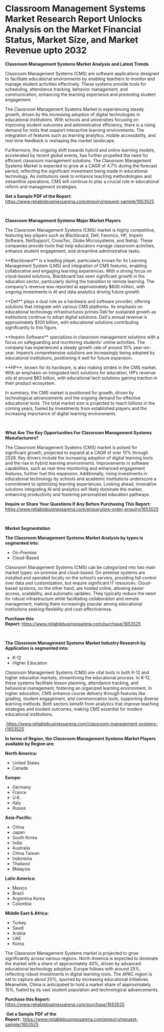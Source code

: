 <p><h1>Classroom Management Systems Market Research Report Unlocks Analysis on the Market Financial Status, Market Size, and Market Revenue upto 2032</h1></p><p><strong>Classroom Management Systems Market Analysis and Latest Trends</strong></p>
<p><p>Classroom Management Systems (CMS) are software applications designed to facilitate educational environments by enabling teachers to monitor and manage student activities effectively. These systems provide tools for scheduling, attendance tracking, behavior management, and communication, enhancing the learning experience and promoting student engagement. </p><p>The Classroom Management Systems Market is experiencing steady growth, driven by the increasing adoption of digital technologies in educational institutions. With schools and universities focusing on improving student outcomes and administrative efficiency, there is a rising demand for tools that support interactive learning environments. The integration of features such as learning analytics, mobile accessibility, and real-time feedback is reshaping the market landscape. </p><p>Furthermore, the ongoing shift towards hybrid and online learning models, accelerated by recent global events, has further propelled the need for efficient classroom management solutions. The Classroom Management Systems Market is expected to grow at a CAGR of 4.7% during the forecast period, reflecting the significant investment being made in educational technology. As institutions seek to enhance teaching methodologies and streamline operations, CMS will continue to play a crucial role in educational reform and management strategies.</p></p>
<p><strong>Get a Sample PDF of the Report:&nbsp;</strong> <a href="https://www.reliablebusinessarena.com/enquiry/request-sample/1653525?utm_campaign=3319&utm_medium=2&utm_source=Github&utm_content=ia&utm_term=16042025&utm_id=classroom-management-systems">https://www.reliablebusinessarena.com/enquiry/request-sample/1653525</a></p>
<p>&nbsp;</p>
<p><strong>Classroom Management Systems Major Market Players</strong></p>
<p><p>The Classroom Management Systems (CMS) market is highly competitive, featuring key players such as Blackboard, Dell, Faronics, HP, Impero Software, NetSupport, CrossTec, Globe Microsystems, and Netop. These companies provide tools that help educators manage classroom activities, enhance student engagement, and streamline administrative tasks.</p><p>**Blackboard** is a leading player, particularly known for its Learning Management System (LMS) and integration of CMS features, enabling collaborative and engaging learning experiences. With a strong focus on cloud-based solutions, Blackboard has seen significant growth in the education sector, particularly during the transition to remote learning. The company's revenue was reported at approximately $600 million, with ongoing investments in AI and data analytics driving future growth.</p><p>**Dell** plays a dual role as a hardware and software provider, offering solutions that integrate with various CMS platforms. Its emphasis on educational technology infrastructures primes Dell for sustained growth as institutions continue to adopt digital solutions. Dell's annual revenue is approximately $100 billion, with educational solutions contributing significantly to this figure.</p><p>**Impero Software** specializes in classroom management solutions with a focus on safeguarding and monitoring students' online activities. The company has experienced a steady growth rate of around 10% year-on-year. Impero’s comprehensive solutions are increasingly being adopted by educational institutions, positioning it well for future expansion.</p><p>**HP**, known for its hardware, is also making strides in the CMS market. With an emphasis on integrated tech solutions for education, HP’s revenue sits at around $63 billion, with educational tech solutions gaining traction in their product ecosystem.</p><p>In summary, the CMS market is positioned for growth, driven by technological advancements and the ongoing demand for effective educational tools. The total market size is projected to reach billions in the coming years, fueled by investments from established players and the increasing importance of digital learning environments.</p></p>
<p>&nbsp;</p>
<p><strong>What Are The Key Opportunities For Classroom Management Systems Manufacturers?</strong></p>
<p><p>The Classroom Management Systems (CMS) market is poised for significant growth, projected to expand at a CAGR of over 15% through 2028. Key drivers include the increasing adoption of digital learning tools and the rise in hybrid learning environments. Improvements in software capabilities, such as real-time monitoring and enhanced engagement features, further fuel this expansion. Additionally, rising investments in educational technology by schools and academic institutions underscore a commitment to optimizing learning experiences. Looking ahead, innovative solutions integrating AI and analytics will likely dominate the market, enhancing productivity and fostering personalized education pathways.</p></p>
<p><strong>Inquire or Share Your Questions If Any Before Purchasing This Report:</strong> <a href="https://www.reliablebusinessarena.com/enquiry/pre-order-enquiry/1653525?utm_campaign=3319&utm_medium=2&utm_source=Github&utm_content=ia&utm_term=16042025&utm_id=classroom-management-systems">https://www.reliablebusinessarena.com/enquiry/pre-order-enquiry/1653525</a></p>
<p>&nbsp;</p>
<p><strong>Market Segmentation</strong></p>
<p><strong>The Classroom Management Systems Market Analysis by types is segmented into:</strong></p>
<p><ul><li>On-Premise</li><li>Cloud-Based</li></ul></p>
<p><p>Classroom Management Systems (CMS) can be categorized into two main market types: on-premise and cloud-based. On-premise systems are installed and operated locally on the school’s servers, providing full control over data and customization, but require significant IT resources. Cloud-based systems, on the other hand, are hosted online, allowing easier access, scalability, and automatic updates. They typically reduce the need for robust infrastructure while facilitating collaboration and remote management, making them increasingly popular among educational institutions seeking flexibility and cost-effectiveness.</p></p>
<p><strong>Purchase this Report:&nbsp;</strong><a href="https://www.reliablebusinessarena.com/purchase/1653525?utm_campaign=3319&utm_medium=2&utm_source=Github&utm_content=ia&utm_term=16042025&utm_id=classroom-management-systems">https://www.reliablebusinessarena.com/purchase/1653525</a></p>
<p>&nbsp;</p>
<p><strong>The Classroom Management Systems Market Industry Research by Application is segmented into:</strong></p>
<p><ul><li>K-12</li><li>Higher Education</li></ul></p>
<p><p>Classroom Management Systems (CMS) are vital tools in both K-12 and higher education markets, streamlining the educational process. In K-12, these systems facilitate lesson planning, attendance tracking, and behavioral management, fostering an organized learning environment. In higher education, CMS enhance course delivery through features like grading, student engagement, and communication tools, supporting diverse learning methods. Both sectors benefit from analytics that improve teaching strategies and student outcomes, making CMS essential for modern educational institutions.</p></p>
<p><a href="https://www.reliablebusinessarena.com/classroom-management-systems-r1653525?utm_campaign=3319&utm_medium=2&utm_source=Github&utm_content=ia&utm_term=16042025&utm_id=classroom-management-systems">&nbsp;https://www.reliablebusinessarena.com/classroom-management-systems-r1653525</a></p>
<p><strong>In terms of Region, the Classroom Management Systems Market Players available by Region are:</strong></p>
<p>
    <p> <strong> North America: </strong>
        <ul>
            <li>United States</li>
            <li>Canada</li>
        </ul>
        </p> 
    <p> <strong> Europe: </strong>
        <ul>
            <li>Germany</li>
            <li>France</li>
            <li>U.K.</li>
            <li>Italy</li>
            <li>Russia</li>
        </ul>
        </p> 
    <p> <strong> Asia-Pacific: </strong>
        <ul>
            <li>China</li>
            <li>Japan</li>
            <li>South Korea</li>
            <li>India</li>
            <li>Australia</li>
            <li>China Taiwan</li>
            <li>Indonesia</li>
            <li>Thailand</li>
            <li>Malaysia</li>
        </ul>
        </p> 
    <p> <strong> Latin America: </strong>
        <ul>
            <li>Mexico</li>
            <li>Brazil</li>
            <li>Argentina Korea</li>
            <li>Colombia</li>
        </ul>
        </p> 
    <p> <strong> Middle East & Africa: </strong>
        <ul>
            <li>Turkey</li>
            <li>Saudi</li>
            <li>Arabia</li>
            <li>UAE</li>
            <li>Korea</li>
        </ul>
    </p>
    </p>
<p><p>The Classroom Management Systems market is projected to grow significantly across various regions. North America is expected to dominate the market with a share of approximately 40%, driven by advanced educational technology adoption. Europe follows with around 25%, reflecting robust investments in digital learning tools. The APAC region is set to capture about 20%, spurred by increasing educational initiatives. Meanwhile, China is anticipated to hold a market share of approximately 15%, fueled by its vast student population and technological advancements.</p></p>
<p><strong>Purchase this Report: </strong><a href="https://www.reliablebusinessarena.com/purchase/1653525?utm_campaign=3319&utm_medium=2&utm_source=Github&utm_content=ia&utm_term=16042025&utm_id=classroom-management-systems">https://www.reliablebusinessarena.com/purchase/1653525</a></p>
<p>&nbsp;<strong>Get a Sample PDF of the Report:&nbsp;&nbsp;</strong><a href="https://www.reliablebusinessarena.com/enquiry/request-sample/1653525?utm_campaign=3319&utm_medium=2&utm_source=Github&utm_content=ia&utm_term=16042025&utm_id=classroom-management-systems">https://www.reliablebusinessarena.com/enquiry/request-sample/1653525</a></p>
<p><strong></strong></p>
<p><p></p><p></p><p></p></p>